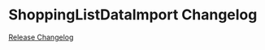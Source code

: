 # ShoppingListDataImport Changelog

[Release Changelog](https://github.com/spryker/shopping-list-data-import/releases)
